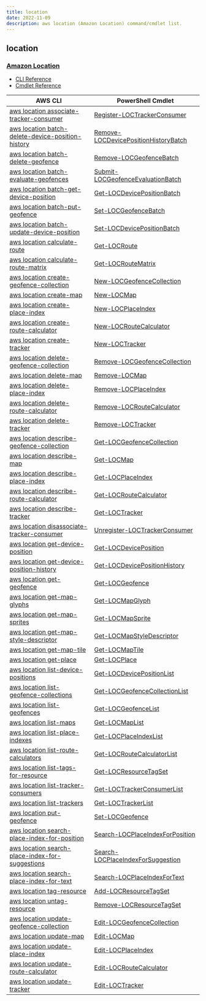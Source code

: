 ```yaml
---
title: location
date: 2022-11-09
description: aws location (Amazon Location) command/cmdlet list.
---
```


## location

### [Amazon Location](https://aws.amazon.com/location/)

* [CLI Reference](https://docs.aws.amazon.com/cli/latest/reference/location/index.html)
* [Cmdlet Reference](https://docs.aws.amazon.com/powershell/latest/reference/items/LocationService_cmdlets.html)

|AWS CLI|PowerShell Cmdlet|
|----|----|
|[aws location associate-tracker-consumer](https://docs.aws.amazon.com/cli/latest/reference/location/associate-tracker-consumer.html)|[Register-LOCTrackerConsumer](https://docs.aws.amazon.com/powershell/latest/reference/items/Register-LOCTrackerConsumer.html)|
|[aws location batch-delete-device-position-history](https://docs.aws.amazon.com/cli/latest/reference/location/batch-delete-device-position-history.html)|[Remove-LOCDevicePositionHistoryBatch](https://docs.aws.amazon.com/powershell/latest/reference/items/Remove-LOCDevicePositionHistoryBatch.html)|
|[aws location batch-delete-geofence](https://docs.aws.amazon.com/cli/latest/reference/location/batch-delete-geofence.html)|[Remove-LOCGeofenceBatch](https://docs.aws.amazon.com/powershell/latest/reference/items/Remove-LOCGeofenceBatch.html)|
|[aws location batch-evaluate-geofences](https://docs.aws.amazon.com/cli/latest/reference/location/batch-evaluate-geofences.html)|[Submit-LOCGeofenceEvaluationBatch](https://docs.aws.amazon.com/powershell/latest/reference/items/Submit-LOCGeofenceEvaluationBatch.html)|
|[aws location batch-get-device-position](https://docs.aws.amazon.com/cli/latest/reference/location/batch-get-device-position.html)|[Get-LOCDevicePositionBatch](https://docs.aws.amazon.com/powershell/latest/reference/items/Get-LOCDevicePositionBatch.html)|
|[aws location batch-put-geofence](https://docs.aws.amazon.com/cli/latest/reference/location/batch-put-geofence.html)|[Set-LOCGeofenceBatch](https://docs.aws.amazon.com/powershell/latest/reference/items/Set-LOCGeofenceBatch.html)|
|[aws location batch-update-device-position](https://docs.aws.amazon.com/cli/latest/reference/location/batch-update-device-position.html)|[Set-LOCDevicePositionBatch](https://docs.aws.amazon.com/powershell/latest/reference/items/Set-LOCDevicePositionBatch.html)|
|[aws location calculate-route](https://docs.aws.amazon.com/cli/latest/reference/location/calculate-route.html)|[Get-LOCRoute](https://docs.aws.amazon.com/powershell/latest/reference/items/Get-LOCRoute.html)|
|[aws location calculate-route-matrix](https://docs.aws.amazon.com/cli/latest/reference/location/calculate-route-matrix.html)|[Get-LOCRouteMatrix](https://docs.aws.amazon.com/powershell/latest/reference/items/Get-LOCRouteMatrix.html)|
|[aws location create-geofence-collection](https://docs.aws.amazon.com/cli/latest/reference/location/create-geofence-collection.html)|[New-LOCGeofenceCollection](https://docs.aws.amazon.com/powershell/latest/reference/items/New-LOCGeofenceCollection.html)|
|[aws location create-map](https://docs.aws.amazon.com/cli/latest/reference/location/create-map.html)|[New-LOCMap](https://docs.aws.amazon.com/powershell/latest/reference/items/New-LOCMap.html)|
|[aws location create-place-index](https://docs.aws.amazon.com/cli/latest/reference/location/create-place-index.html)|[New-LOCPlaceIndex](https://docs.aws.amazon.com/powershell/latest/reference/items/New-LOCPlaceIndex.html)|
|[aws location create-route-calculator](https://docs.aws.amazon.com/cli/latest/reference/location/create-route-calculator.html)|[New-LOCRouteCalculator](https://docs.aws.amazon.com/powershell/latest/reference/items/New-LOCRouteCalculator.html)|
|[aws location create-tracker](https://docs.aws.amazon.com/cli/latest/reference/location/create-tracker.html)|[New-LOCTracker](https://docs.aws.amazon.com/powershell/latest/reference/items/New-LOCTracker.html)|
|[aws location delete-geofence-collection](https://docs.aws.amazon.com/cli/latest/reference/location/delete-geofence-collection.html)|[Remove-LOCGeofenceCollection](https://docs.aws.amazon.com/powershell/latest/reference/items/Remove-LOCGeofenceCollection.html)|
|[aws location delete-map](https://docs.aws.amazon.com/cli/latest/reference/location/delete-map.html)|[Remove-LOCMap](https://docs.aws.amazon.com/powershell/latest/reference/items/Remove-LOCMap.html)|
|[aws location delete-place-index](https://docs.aws.amazon.com/cli/latest/reference/location/delete-place-index.html)|[Remove-LOCPlaceIndex](https://docs.aws.amazon.com/powershell/latest/reference/items/Remove-LOCPlaceIndex.html)|
|[aws location delete-route-calculator](https://docs.aws.amazon.com/cli/latest/reference/location/delete-route-calculator.html)|[Remove-LOCRouteCalculator](https://docs.aws.amazon.com/powershell/latest/reference/items/Remove-LOCRouteCalculator.html)|
|[aws location delete-tracker](https://docs.aws.amazon.com/cli/latest/reference/location/delete-tracker.html)|[Remove-LOCTracker](https://docs.aws.amazon.com/powershell/latest/reference/items/Remove-LOCTracker.html)|
|[aws location describe-geofence-collection](https://docs.aws.amazon.com/cli/latest/reference/location/describe-geofence-collection.html)|[Get-LOCGeofenceCollection](https://docs.aws.amazon.com/powershell/latest/reference/items/Get-LOCGeofenceCollection.html)|
|[aws location describe-map](https://docs.aws.amazon.com/cli/latest/reference/location/describe-map.html)|[Get-LOCMap](https://docs.aws.amazon.com/powershell/latest/reference/items/Get-LOCMap.html)|
|[aws location describe-place-index](https://docs.aws.amazon.com/cli/latest/reference/location/describe-place-index.html)|[Get-LOCPlaceIndex](https://docs.aws.amazon.com/powershell/latest/reference/items/Get-LOCPlaceIndex.html)|
|[aws location describe-route-calculator](https://docs.aws.amazon.com/cli/latest/reference/location/describe-route-calculator.html)|[Get-LOCRouteCalculator](https://docs.aws.amazon.com/powershell/latest/reference/items/Get-LOCRouteCalculator.html)|
|[aws location describe-tracker](https://docs.aws.amazon.com/cli/latest/reference/location/describe-tracker.html)|[Get-LOCTracker](https://docs.aws.amazon.com/powershell/latest/reference/items/Get-LOCTracker.html)|
|[aws location disassociate-tracker-consumer](https://docs.aws.amazon.com/cli/latest/reference/location/disassociate-tracker-consumer.html)|[Unregister-LOCTrackerConsumer](https://docs.aws.amazon.com/powershell/latest/reference/items/Unregister-LOCTrackerConsumer.html)|
|[aws location get-device-position](https://docs.aws.amazon.com/cli/latest/reference/location/get-device-position.html)|[Get-LOCDevicePosition](https://docs.aws.amazon.com/powershell/latest/reference/items/Get-LOCDevicePosition.html)|
|[aws location get-device-position-history](https://docs.aws.amazon.com/cli/latest/reference/location/get-device-position-history.html)|[Get-LOCDevicePositionHistory](https://docs.aws.amazon.com/powershell/latest/reference/items/Get-LOCDevicePositionHistory.html)|
|[aws location get-geofence](https://docs.aws.amazon.com/cli/latest/reference/location/get-geofence.html)|[Get-LOCGeofence](https://docs.aws.amazon.com/powershell/latest/reference/items/Get-LOCGeofence.html)|
|[aws location get-map-glyphs](https://docs.aws.amazon.com/cli/latest/reference/location/get-map-glyphs.html)|[Get-LOCMapGlyph](https://docs.aws.amazon.com/powershell/latest/reference/items/Get-LOCMapGlyph.html)|
|[aws location get-map-sprites](https://docs.aws.amazon.com/cli/latest/reference/location/get-map-sprites.html)|[Get-LOCMapSprite](https://docs.aws.amazon.com/powershell/latest/reference/items/Get-LOCMapSprite.html)|
|[aws location get-map-style-descriptor](https://docs.aws.amazon.com/cli/latest/reference/location/get-map-style-descriptor.html)|[Get-LOCMapStyleDescriptor](https://docs.aws.amazon.com/powershell/latest/reference/items/Get-LOCMapStyleDescriptor.html)|
|[aws location get-map-tile](https://docs.aws.amazon.com/cli/latest/reference/location/get-map-tile.html)|[Get-LOCMapTile](https://docs.aws.amazon.com/powershell/latest/reference/items/Get-LOCMapTile.html)|
|[aws location get-place](https://docs.aws.amazon.com/cli/latest/reference/location/get-place.html)|[Get-LOCPlace](https://docs.aws.amazon.com/powershell/latest/reference/items/Get-LOCPlace.html)|
|[aws location list-device-positions](https://docs.aws.amazon.com/cli/latest/reference/location/list-device-positions.html)|[Get-LOCDevicePositionList](https://docs.aws.amazon.com/powershell/latest/reference/items/Get-LOCDevicePositionList.html)|
|[aws location list-geofence-collections](https://docs.aws.amazon.com/cli/latest/reference/location/list-geofence-collections.html)|[Get-LOCGeofenceCollectionList](https://docs.aws.amazon.com/powershell/latest/reference/items/Get-LOCGeofenceCollectionList.html)|
|[aws location list-geofences](https://docs.aws.amazon.com/cli/latest/reference/location/list-geofences.html)|[Get-LOCGeofenceList](https://docs.aws.amazon.com/powershell/latest/reference/items/Get-LOCGeofenceList.html)|
|[aws location list-maps](https://docs.aws.amazon.com/cli/latest/reference/location/list-maps.html)|[Get-LOCMapList](https://docs.aws.amazon.com/powershell/latest/reference/items/Get-LOCMapList.html)|
|[aws location list-place-indexes](https://docs.aws.amazon.com/cli/latest/reference/location/list-place-indexes.html)|[Get-LOCPlaceIndexList](https://docs.aws.amazon.com/powershell/latest/reference/items/Get-LOCPlaceIndexList.html)|
|[aws location list-route-calculators](https://docs.aws.amazon.com/cli/latest/reference/location/list-route-calculators.html)|[Get-LOCRouteCalculatorList](https://docs.aws.amazon.com/powershell/latest/reference/items/Get-LOCRouteCalculatorList.html)|
|[aws location list-tags-for-resource](https://docs.aws.amazon.com/cli/latest/reference/location/list-tags-for-resource.html)|[Get-LOCResourceTagSet](https://docs.aws.amazon.com/powershell/latest/reference/items/Get-LOCResourceTagSet.html)|
|[aws location list-tracker-consumers](https://docs.aws.amazon.com/cli/latest/reference/location/list-tracker-consumers.html)|[Get-LOCTrackerConsumerList](https://docs.aws.amazon.com/powershell/latest/reference/items/Get-LOCTrackerConsumerList.html)|
|[aws location list-trackers](https://docs.aws.amazon.com/cli/latest/reference/location/list-trackers.html)|[Get-LOCTrackerList](https://docs.aws.amazon.com/powershell/latest/reference/items/Get-LOCTrackerList.html)|
|[aws location put-geofence](https://docs.aws.amazon.com/cli/latest/reference/location/put-geofence.html)|[Set-LOCGeofence](https://docs.aws.amazon.com/powershell/latest/reference/items/Set-LOCGeofence.html)|
|[aws location search-place-index-for-position](https://docs.aws.amazon.com/cli/latest/reference/location/search-place-index-for-position.html)|[Search-LOCPlaceIndexForPosition](https://docs.aws.amazon.com/powershell/latest/reference/items/Search-LOCPlaceIndexForPosition.html)|
|[aws location search-place-index-for-suggestions](https://docs.aws.amazon.com/cli/latest/reference/location/search-place-index-for-suggestions.html)|[Search-LOCPlaceIndexForSuggestion](https://docs.aws.amazon.com/powershell/latest/reference/items/Search-LOCPlaceIndexForSuggestion.html)|
|[aws location search-place-index-for-text](https://docs.aws.amazon.com/cli/latest/reference/location/search-place-index-for-text.html)|[Search-LOCPlaceIndexForText](https://docs.aws.amazon.com/powershell/latest/reference/items/Search-LOCPlaceIndexForText.html)|
|[aws location tag-resource](https://docs.aws.amazon.com/cli/latest/reference/location/tag-resource.html)|[Add-LOCResourceTagSet](https://docs.aws.amazon.com/powershell/latest/reference/items/Add-LOCResourceTagSet.html)|
|[aws location untag-resource](https://docs.aws.amazon.com/cli/latest/reference/location/untag-resource.html)|[Remove-LOCResourceTagSet](https://docs.aws.amazon.com/powershell/latest/reference/items/Remove-LOCResourceTagSet.html)|
|[aws location update-geofence-collection](https://docs.aws.amazon.com/cli/latest/reference/location/update-geofence-collection.html)|[Edit-LOCGeofenceCollection](https://docs.aws.amazon.com/powershell/latest/reference/items/Edit-LOCGeofenceCollection.html)|
|[aws location update-map](https://docs.aws.amazon.com/cli/latest/reference/location/update-map.html)|[Edit-LOCMap](https://docs.aws.amazon.com/powershell/latest/reference/items/Edit-LOCMap.html)|
|[aws location update-place-index](https://docs.aws.amazon.com/cli/latest/reference/location/update-place-index.html)|[Edit-LOCPlaceIndex](https://docs.aws.amazon.com/powershell/latest/reference/items/Edit-LOCPlaceIndex.html)|
|[aws location update-route-calculator](https://docs.aws.amazon.com/cli/latest/reference/location/update-route-calculator.html)|[Edit-LOCRouteCalculator](https://docs.aws.amazon.com/powershell/latest/reference/items/Edit-LOCRouteCalculator.html)|
|[aws location update-tracker](https://docs.aws.amazon.com/cli/latest/reference/location/update-tracker.html)|[Edit-LOCTracker](https://docs.aws.amazon.com/powershell/latest/reference/items/Edit-LOCTracker.html)|

